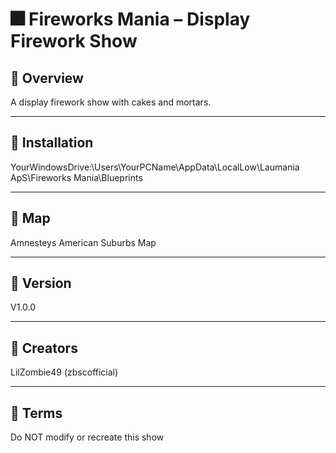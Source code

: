 # 🎆 Fireworks Mania – Display Firework Show

## 📁 Overview

A display firework show with cakes and mortars.

---

## 🔧 Installation

YourWindowsDrive:\Users\YourPCName\AppData\LocalLow\Laumania ApS\Fireworks Mania\Blueprints

---

## 🎇 Map

Amnesteys American Suburbs Map

---

## 📝 Version

V1.0.0

---

## 🧑 Creators

LilZombie49 (zbscofficial)

---

## 📜 Terms

Do NOT modify or recreate this show

